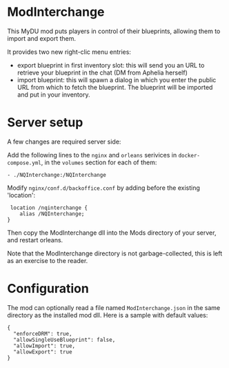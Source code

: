 # ModInterchange

This MyDU mod puts players in control of their blueprints, allowing them to
import and export them.

It provides two new right-clic menu entries:

- export blueprint in first inventory slot: this will send you an URL to
retrieve your blueprint in the chat (DM from Aphelia herself)
- import blueprint: this will spawn a dialog in which you enter the public URL
from which to fetch the blueprint. The blueprint will be imported and put in
your inventory.


# Server setup

A few changes are required server side:

Add the following lines to the `nginx` and `orleans` serivices in `docker-compose.yml`,
in the `volumes` section for each of them:

    - ./NQInterchange:/NQInterchange

Modify `nginx/conf.d/backoffice.conf` by adding before the existing 'location':

     location /nqinterchange {
        alias /NQInterchange;
    }

Then copy the ModInterchange dll into the Mods directory of your server, and
restart orleans.

Note that the ModInterchange directory is not garbage-collected, this is left
as an exercise to the reader.

# Configuration

The mod can optionally read a file named `ModInterchange.json` in the same
directory as the installed mod dll. Here is a sample with default values:

    {
      "enforceDRM": true,
      "allowSingleUseBlueprint": false,
      "allowImport": true,
      "allowExport": true
    }

